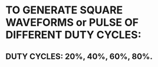 # TO GENERATE SQUARE WAVEFORMS or PULSE OF DIFFERENT DUTY CYCLES:

## DUTY CYCLES: 20%, 40%, 60%, 80%.
